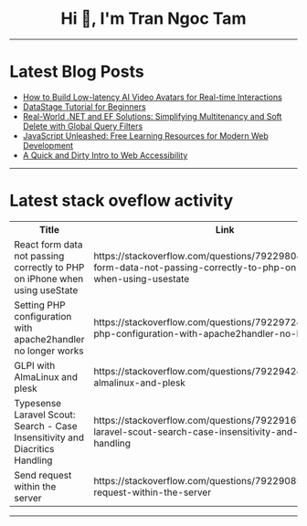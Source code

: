 <h1 align="center">Hi 👋, I'm Tran Ngoc Tam</h1>

---

# Latest Blog Posts 
<!-- BLOG-POST-LIST:START -->
- [How to Build Low-latency AI Video Avatars for Real-time Interactions](https://dev.to/simli_ai/how-to-build-low-latency-ai-video-avatars-for-real-time-interactions-5a7)
- [DataStage Tutorial for Beginners](https://dev.to/itechburner/datastage-tutorial-for-beginners-3768)
- [Real-World .NET and EF Solutions: Simplifying Multitenancy and Soft Delete with Global Query Filters](https://dev.to/javid_gahramanov/exploring-aspnet-core-ef-core-global-query-filters-multitenancy-and-soft-delete-made-simple-5950)
- [JavaScript Unleashed: Free Learning Resources for Modern Web Development](https://dev.to/getvm/javascript-unleashed-free-learning-resources-for-modern-web-development-1bia)
- [A Quick and Dirty Intro to Web Accessibility](https://dev.to/amiangie/a-quick-and-dirty-intro-to-web-accessibility-5g05)
<!-- BLOG-POST-LIST:END -->

---

# Latest stack oveflow activity
<table>
  <tr><th>Title</th><th>Link</th></tr>
  <!-- STACKOVERFLOW:START --><tr><td>React form data not passing correctly to PHP on iPhone when using useState</td><td>https://stackoverflow.com/questions/79229804/react-form-data-not-passing-correctly-to-php-on-iphone-when-using-usestate</td></tr><tr><td>Setting PHP configuration with apache2handler no longer works</td><td>https://stackoverflow.com/questions/79229724/setting-php-configuration-with-apache2handler-no-longer-works</td></tr><tr><td>GLPI with AlmaLinux and plesk</td><td>https://stackoverflow.com/questions/79229424/glpi-with-almalinux-and-plesk</td></tr><tr><td>Typesense Laravel Scout: Search - Case Insensitivity and Diacritics Handling</td><td>https://stackoverflow.com/questions/79229167/typesense-laravel-scout-search-case-insensitivity-and-diacritics-handling</td></tr><tr><td>Send request within the server</td><td>https://stackoverflow.com/questions/79229085/send-request-within-the-server</td></tr><!-- STACKOVERFLOW:END -->
</table>

---



